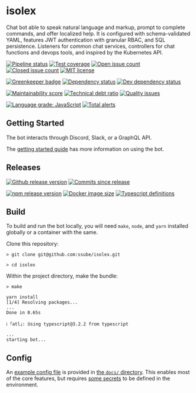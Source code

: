 # isolex

Chat bot able to speak natural language and markup, prompt to complete commands, and offer localized help.
It is configured with schema-validated YAML, features JWT authentication with granular RBAC, and SQL persistence.
Listeners for common chat services, controllers for chat functions and devops tools, and inspired by the Kubernetes API.

[![Pipeline status](https://git.apextoaster.com/ssube/isolex/badges/master/pipeline.svg)](https://git.apextoaster.com/ssube/isolex/commits/master)
[![Test coverage](https://codecov.io/gh/ssube/isolex/branch/master/graph/badge.svg)](https://codecov.io/gh/ssube/isolex)
[![Open issue count](https://img.shields.io/github/issues-raw/ssube/isolex.svg)](https://github.com/ssube/isolex/issues?q=is%3Aopen+is%3Aissue)
[![Closed issue count](https://img.shields.io/github/issues-closed-raw/ssube/isolex.svg)](https://github.com/ssube/isolex/issues?q=is%3Aissue+is%3Aclosed)
[![MIT license](https://img.shields.io/github/license/ssube/isolex.svg)](https://github.com/ssube/isolex/blob/master/LICENSE.md)

[![Greenkeeper badge](https://badges.greenkeeper.io/ssube/isolex.svg)](https://greenkeeper.io/)
[![Dependency status](https://img.shields.io/david/ssube/isolex.svg)](https://david-dm.org/ssube/isolex)
[![Dev dependency status](https://img.shields.io/david/dev/ssube/isolex.svg)](https://david-dm.org/ssube/isolex?type=dev)

[![Maintainability score](https://api.codeclimate.com/v1/badges/5d4326d6f68a2fa137cd/maintainability)](https://codeclimate.com/github/ssube/isolex/maintainability)
[![Technical debt ratio](https://img.shields.io/codeclimate/tech-debt/ssube/isolex.svg)](https://codeclimate.com/github/ssube/isolex/trends/technical_debt)
[![Quality issues](https://img.shields.io/codeclimate/issues/ssube/isolex.svg)](https://codeclimate.com/github/ssube/isolex/issues)

[![Language grade: JavaScript](https://img.shields.io/lgtm/grade/javascript/g/ssube/isolex.svg?logo=lgtm&logoWidth=18)](https://lgtm.com/projects/g/ssube/isolex/context:javascript)
[![Total alerts](https://img.shields.io/lgtm/alerts/g/ssube/isolex.svg?logo=lgtm&logoWidth=18)](https://lgtm.com/projects/g/ssube/isolex/alerts/)

## Getting Started

The bot interacts through Discord, Slack, or a GraphQL API.

The [getting started guide](./docs/getting-started.md) has more information on using the bot.

## Releases

[![Github release version](https://img.shields.io/github/tag/ssube/isolex.svg)](https://github.com/ssube/isolex/releases)
[![Commits since release](https://img.shields.io/github/commits-since/ssube/isolex/v0.7.0.svg)](https://github.com/ssube/isolex/compare/v0.7.0...master)

[![npm release version](https://img.shields.io/npm/v/isolex.svg)](https://www.npmjs.com/package/isolex)
[![Docker image size](https://images.microbadger.com/badges/image/ssube/isolex:master.svg)](https://microbadger.com/images/ssube/isolex:master)
[![Typescript definitions](https://img.shields.io/npm/types/isolex.svg)](https://www.npmjs.com/package/isolex)

## Build

To build and run the bot locally, you will need `make`, `node`, and `yarn` installed globally or a container with the
same.

Clone this repository:

```shell
> git clone git@github.com:ssube/isolex.git

> cd isolex
```

Within the project directory, make the bundle:

```shell
> make

yarn install
[1/4] Resolving packages...
...
Done in 0.65s

ℹ ｢atl｣: Using typescript@3.2.2 from typescript

...
starting bot...
```

## Config

An [example config file](./docs/isolex.yml) is provided in [the `docs/` directory](./docs). This enables most of the
core features, but requires [some secrets](./docs/getting-started.md#secrets) to be defined in the environment.
